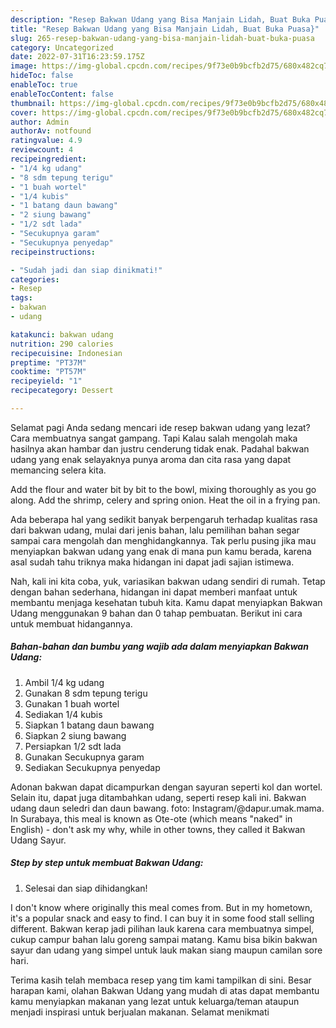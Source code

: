 ```yaml
---
description: "Resep Bakwan Udang yang Bisa Manjain Lidah, Buat Buka Puasa}"
title: "Resep Bakwan Udang yang Bisa Manjain Lidah, Buat Buka Puasa}"
slug: 265-resep-bakwan-udang-yang-bisa-manjain-lidah-buat-buka-puasa
category: Uncategorized
date: 2022-07-31T16:23:59.175Z
image: https://img-global.cpcdn.com/recipes/9f73e0b9bcfb2d75/680x482cq70/bakwan-udang-foto-resep-utama.jpg
hideToc: false
enableToc: true
enableTocContent: false
thumbnail: https://img-global.cpcdn.com/recipes/9f73e0b9bcfb2d75/680x482cq70/bakwan-udang-foto-resep-utama.jpg
cover: https://img-global.cpcdn.com/recipes/9f73e0b9bcfb2d75/680x482cq70/bakwan-udang-foto-resep-utama.jpg
author: Admin
authorAv: notfound
ratingvalue: 4.9
reviewcount: 4
recipeingredient:
- "1/4 kg udang"
- "8 sdm tepung terigu"
- "1 buah wortel"
- "1/4 kubis"
- "1 batang daun bawang"
- "2 siung bawang"
- "1/2 sdt lada"
- "Secukupnya garam"
- "Secukupnya penyedap"
recipeinstructions:

- "Sudah jadi dan siap dinikmati!"
categories:
- Resep
tags:
- bakwan
- udang

katakunci: bakwan udang 
nutrition: 290 calories
recipecuisine: Indonesian
preptime: "PT37M"
cooktime: "PT57M"
recipeyield: "1"
recipecategory: Dessert

---
```



Selamat pagi Anda sedang mencari ide resep bakwan udang yang lezat? Cara membuatnya sangat gampang. Tapi Kalau salah mengolah maka hasilnya akan hambar dan justru cenderung tidak enak. Padahal bakwan udang yang enak selayaknya punya aroma dan cita rasa yang dapat memancing selera kita.


Add the flour and water bit by bit to the bowl, mixing thoroughly as you go along. Add the shrimp, celery and spring onion. Heat the oil in a frying pan.

Ada beberapa hal yang sedikit banyak berpengaruh terhadap kualitas rasa dari bakwan udang, mulai dari jenis bahan, lalu pemilihan bahan segar sampai cara mengolah dan menghidangkannya. Tak perlu pusing jika mau menyiapkan bakwan udang yang enak di mana pun kamu berada, karena asal sudah tahu triknya maka hidangan ini dapat jadi sajian istimewa.


Nah, kali ini kita coba, yuk, variasikan bakwan udang sendiri di rumah. Tetap dengan bahan sederhana, hidangan ini dapat memberi manfaat untuk membantu menjaga kesehatan tubuh kita. Kamu dapat menyiapkan Bakwan Udang menggunakan 9 bahan dan 0 tahap pembuatan. Berikut ini cara untuk membuat hidangannya.

<!--inarticleads1-->

##### Bahan-bahan dan bumbu yang wajib ada dalam menyiapkan Bakwan Udang:

1. Ambil 1/4 kg udang
1. Gunakan 8 sdm tepung terigu
1. Gunakan 1 buah wortel
1. Sediakan 1/4 kubis
1. Siapkan 1 batang daun bawang
1. Siapkan 2 siung bawang
1. Persiapkan 1/2 sdt lada
1. Gunakan Secukupnya garam
1. Sediakan Secukupnya penyedap


Adonan bakwan dapat dicampurkan dengan sayuran seperti kol dan wortel. Selain itu, dapat juga ditambahkan udang, seperti resep kali ini. Bakwan udang daun seledri dan daun bawang. foto: Instagram/@dapur.umak.mama. In Surabaya, this meal is known as Ote-ote (which means &#34;naked&#34; in English) - don&#39;t ask my why, while in other towns, they called it Bakwan Udang Sayur. 

<!--inarticleads2-->

##### Step by step untuk membuat Bakwan Udang:


1. Selesai dan siap dihidangkan!

I don&#39;t know where originally this meal comes from. But in my hometown, it&#39;s a popular snack and easy to find. I can buy it in some food stall selling different. Bakwan kerap jadi pilihan lauk karena cara membuatnya simpel, cukup campur bahan lalu goreng sampai matang. Kamu bisa bikin bakwan sayur dan udang yang simpel untuk lauk makan siang maupun camilan sore hari. 

Terima kasih telah membaca resep yang tim kami tampilkan di sini. Besar harapan kami, olahan Bakwan Udang yang mudah di atas dapat membantu kamu menyiapkan makanan yang lezat untuk keluarga/teman ataupun menjadi inspirasi untuk berjualan makanan. Selamat menikmati
